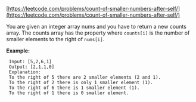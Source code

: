 [https://leetcode.com/problems/count-of-smaller-numbers-after-self/](https://leetcode.com/problems/count-of-smaller-numbers-after-self/)

You are given an integer array nums and you have to return a new counts array. The counts array has the property where `counts[i]` is the number of smaller elements to the right of `nums[i]`.

**Example:**
```
 Input: [5,2,6,1]
 Output: [2,1,1,0] 
 Explanation:
 To the right of 5 there are 2 smaller elements (2 and 1).
 To the right of 2 there is only 1 smaller element (1).
 To the right of 6 there is 1 smaller element (1).
 To the right of 1 there is 0 smaller element.
```
